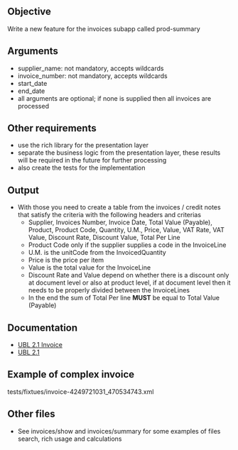 ## Objective

 Write a new feature for the invoices subapp called prod-summary

## Arguments

- supplier_name: not mandatory, accepts wildcards
- invoice_number: not mandatory, accepts wildcards
- start_date
- end_date
- all arguments are optional; if none is supplied then all invoices are processed

## Other requirements

- use the rich library for the presentation layer
- separate the business logic from the presentation layer, these results will be required in the future for further processing
- also create the tests for the implementation

## Output

- With those you need to create a table from the invoices / credit notes that satisfy the criteria with the following headers and criterias
  - Supplier, Invoices Number, Invoice Date, Total Value (Payable), Product, Product Code, Quantity, U.M., Price, Value, VAT Rate, VAT Value, Discount Rate, Discount Value, Total Per Line
  - Product Code only if the supplier supplies a code in the InvoiceLine
  - U.M. is the unitCode from the InvoicedQuantity
  - Price is the price per item
  - Value is the total value for the InvoiceLine
  - Discount Rate and Value depend on whether there is a discount only at document level or also at product level, if at document level then it needs to be properly divided between the InvoiceLines
  - In the end the sum of Total Per line **MUST** be equal to Total Value (Payable)

## Documentation

- [UBL 2.1 Invoice](https://www.truugo.com/ubl/2.1/invoice/)
- [UBL 2.1](https://docs.oasis-open.org/ubl/UBL-2.1.html)

## Example of complex invoice

tests/fixtues/invoice-4249721031_470534743.xml

## Other files

- See invoices/show and invoices/summary for some examples of files search, rich usage and calculations
